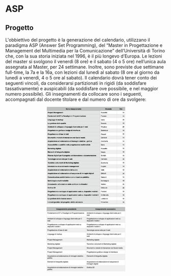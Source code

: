 # ASP

## Progetto
L'obbiettivo del progetto è la generazione del calendario, utilizzano il paradigma ASP (Answer Set Programming), del “Master in Progettazione e Management del Multimedia per la Comunicazione” dell’Università di Torino che, con la sua storia iniziata nel 1996, è il più  longevo d’Europa. Le lezioni del master si svolgono il venerdì (8 ore) e il sabato (4 o 5 ore) nell’unica aula assegnata al Master, per 24 settimane. Inoltre, sono previste due settimane full-time, la 7a e la 16a, con lezioni dal lunedì al sabato (8 ore al giorno da lunedì a venerdì, 4 o 5 ore al sabato).
Il calendario dovrà tener conto dei seguenti vincoli, da considerarsi partizionati in rigidi (da soddisfare tassativamente) e auspicabili (da soddisfare ove possibile, e nel maggior numero possibile). Gli
insegnamenti da collocare sono i seguenti, accompagnati dal docente titolare e dal numero di ore da svolgere:


<p align="center">
  <img src="img/insegnamenti.png" width="50%" height="50%/>
</p>

I vincoli rigidi sono i seguenti:
- lo stesso docente non può svolgere più di 4 ore di lezione in un giorno
-  a ciascun insegnamento vengono assegnate minimo 2 e massimo 4 ore nello stesso giorno
-  il primo giorno di lezione prevede che, nelle prime due ore, vi sia la presentazione del master
-  il calendario deve prevedere almeno 2 blocchi liberi di 2 ore ciascuno per eventuali recuperi di lezioni annullate o inviate
- l’insegnamento “Project Management” deve concludersi non oltre la prima settimana full-time
- la prima lezione dell’insegnamento “Accessibilità e usabilità nella progettazione multimediale” deve essere collocata prima che siano terminate le lezioni dell’insegnamento “Linguaggi di markup”
- le lezioni dei vari insegnamenti devono rispettare le seguenti propedeuticità, in particolare la prima lezione dell’insegnamento della colonna di destra deve essere successiva all’ultima lezione del corrispondente insegnamento della colonna di destra:

<p align="center">
  <img src="img/propedeuticita.png" width="50%" height="50%/>
</p>

I vincoli auspicabili sono i seguenti:
- la distanza tra la prima e l’ultima lezione di ciascun insegnamento non deve superare le 6 settimane
- la prima lezione degli insegnamenti “Crossmedia: articolazione delle scritture multimediali” e “Introduzione al social media management” devono essere collocate nella seconda settimana full-time
- le lezioni dei vari insegnamenti devono rispettare le seguenti propedeuticità, in particolare la prima lezione dell’insegnamento della colonna di destra deve essere successiva alle prime 4 ore di lezione del corrispondente insegnamento della colonna di sinistra:

<p align="center">
  <img src="img/propedeuticita_specifica.png" width="50%" height="50%/>
</p>

Oltre all’implementazione degli esercizi è necessario predisporre una relazione che contenga la descrizione delle implementazioni realizzate, mettendo in evidenza le scelte di progetto più significative. Si richiede anche di descrivere le prove che sono state fatte, e gli aspetti positivi e negativi delle tecniche utilizzate, oltre ad una analisi dei risultati sperimentali ottenuti.

